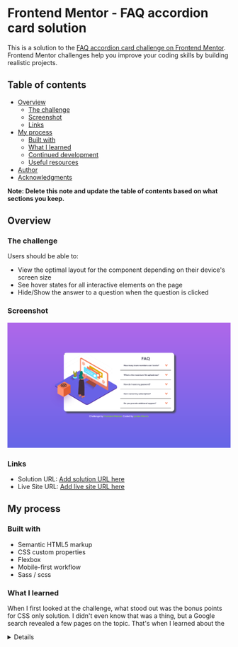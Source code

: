 # Frontend Mentor - FAQ accordion card solution

This is a solution to the [FAQ accordion card challenge on Frontend Mentor](https://www.frontendmentor.io/challenges/faq-accordion-card-XlyjD0Oam). Frontend Mentor challenges help you improve your coding skills by building realistic projects.

## Table of contents

- [Overview](#overview)
  - [The challenge](#the-challenge)
  - [Screenshot](#screenshot)
  - [Links](#links)
- [My process](#my-process)
  - [Built with](#built-with)
  - [What I learned](#what-i-learned)
  - [Continued development](#continued-development)
  - [Useful resources](#useful-resources)
- [Author](#author)
- [Acknowledgments](#acknowledgments)

**Note: Delete this note and update the table of contents based on what sections you keep.**

## Overview

### The challenge

Users should be able to:

- View the optimal layout for the component depending on their device's screen size
- See hover states for all interactive elements on the page
- Hide/Show the answer to a question when the question is clicked

### Screenshot

![](./app/images/Screenshot-2023-11-26-FAQ-Accordion-Card.png)

### Links

- Solution URL: [Add solution URL here](https://your-solution-url.com)
- Live Site URL: [Add live site URL here](https://glittering-pegasus-78dfc3.netlify.app/)

## My process

### Built with

- Semantic HTML5 markup
- CSS custom properties
- Flexbox
- Mobile-first workflow
- Sass / scss

### What I learned

When I first looked at the challenge, what stood out was the bonus points for CSS only solution. I didn't even know that was a thing, but a Google search revealed a few pages on the topic. That's when I learned about the <details> tag.

I actually built this out twice: once using input:radio button, and once with details. Then I uploaded to Frontend Mentor and got whacked by the validators. Curses! Foiled again.

This then is my third go at it, adding semantics and losing <div> tags inside the summary (which, apparently, is not allowed).

```html
<details>
  <summary>
    <span>How many team members can I invite?</span>
    <img class="accordian-image" src="app/images/icon-arrow-down.svg" alt=" " />
  </summary>
  <p>
    You can invite up to 2 additional users on the Free plan. There is no limit
    on team members for the Premium plan.
  </p>
</details>
```

```css
/* to display correctly in iphone */
summary::-webkit-details-marker {
  display: none;
}
```

### Useful resources

- [Resource 1](https://codedragontech.com/createwithcodedragon/how-to-style-html-details-and-summary-tags/) - This helped me understand the details element.
- [Resource 2](https://justmarkup.com/articles/2020-09-22-styling-and-animation-details) - This is an amazing article which helped me finally get the details to work on an iPhone.

## Author

- Frontend Mentor - [@beowulf1958](https://www.frontendmentor.io/profile/beowulf1958)
